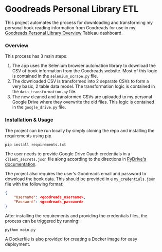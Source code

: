 # Goodreads Personal Library ETL

This project automates the process for downloading and transforming my personal book reading information from Goodreads for use in my [Goodreads Personal Library Overview](https://public.tableau.com/app/profile/payton1178/viz/GoodreadsPersonalLibraryOverview/Overview) Tableau dashboard.

### Overview
This process has 3 main steps:
1. The app uses the Selenium browser automation library to download the CSV of book information from the Goodreads website. Most of this logic is contained in the `selenium_scrape.py` file.
2. The downloaded CSV is transformed into 2 separate CSVs to form a very basic, 2 table data model. The transformation logic is contained in the `data_transformation.py` file.
3. The new cleaned and transformed CSVs are uploaded to my personal Google Drive where they overwrite the old files. This logic is contained in the `google_drive.py` file. 

### Installation & Usage
The project can be run locally by simply cloning the repo and installing the requirements using pip.

```
pip install requirements.txt
```

The user needs to provide Google Drive Oauth credentials in a `client_secrets.json` file along according to the directions in [PyDrive's documentation](https://pythonhosted.org/PyDrive/quickstart.html#authentication). 

The project also requires the user's Goodreads email and password to download the book data. This should be provided in a `my_credentials.json` file with the following format:
```json
{
    "Username": <goodreads_username>,
    "Password": <goodreads_password>
}
```

After installing the requirements and providing the credentials files, the process can be triggered by running:
```
python main.py
```

A Dockerfile is also provided for creating a Docker image for easy deployment.